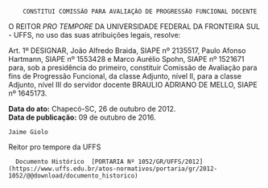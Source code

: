         CONSTITUI COMISSÃO PARA AVALIAÇÃO DE PROGRESSÃO FUNCIONAL DOCENTE  

O REITOR *PRO TEMPORE* DA UNIVERSIDADE FEDERAL DA FRONTEIRA SUL - UFFS, no uso das suas atribuições legais, resolve:

 Art. 1º DESIGNAR, João Alfredo Braida, SIAPE nº 2135517, Paulo Afonso Hartmann, SIAPE nº 1553428 e Marco Aurélio Spohn, SIAPE nº 1521671 para, sob a presidência do primeiro, constituir Comissão de Avaliação para fins de Progressão Funcional, da classe Adjunto, nível II, para a classe Adjunto, nível III do servidor docente BRAULIO ADRIANO DE MELLO, SIAPE nº 1645173.

  

   **Data do ato:** Chapecó-SC, 26 de outubro de 2012.   
 **Data de publicação:**  09 de outubro de 2016. 

    Jaime Giolo    
 Reitor pro tempore da UFFS 

      Documento Histórico  [PORTARIA Nº 1052/GR/UFFS/2012](https://www.uffs.edu.br/atos-normativos/portaria/gr/2012-1052/@@download/documento_historico)     
      